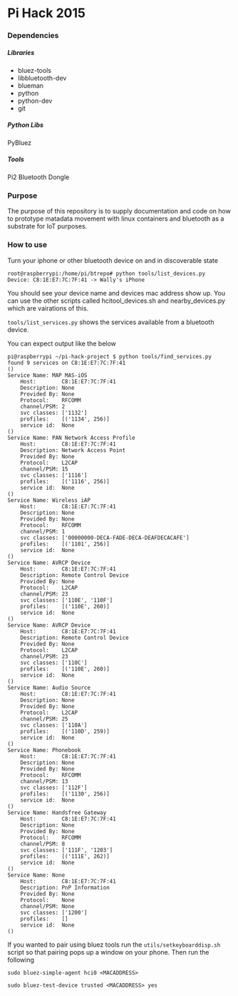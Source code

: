 
Pi Hack 2015
===========

### Dependencies

##### Libraries
- bluez-tools
- libbluetooth-dev
- blueman
- python
- python-dev
- git

##### Python Libs
PyBluez

##### Tools
Pi2 Bluetooth Dongle

### Purpose

The purpose of this repository is to supply documentation and code on how to prototype matadata movement with linux containers and bluetooth as a substrate for IoT purposes.

### How to use

Turn your iphone or other bluetooth device on and in discoverable state

```
root@raspberrypi:/home/pi/btrepo# python tools/list_devices.py 
Device: C8:1E:E7:7C:7F:41 -> Wally's iPhone
```

You should see your device name and devices mac address show up. You can use the other scripts called hcitool_devices.sh and nearby_devices.py which are vairations of this. 

```tools/list_services.py``` shows the services available from a bluetooth device.

You can expect output like the below
```
pi@raspberrypi ~/pi-hack-project $ python tools/find_services.py 
found 9 services on C8:1E:E7:7C:7F:41
()
Service Name: MAP MAS-iOS
    Host:        C8:1E:E7:7C:7F:41
    Description: None
    Provided By: None
    Protocol:    RFCOMM
    channel/PSM: 2
    svc classes: ['1132'] 
    profiles:    [('1134', 256)] 
    service id:  None 
()
Service Name: PAN Network Access Profile
    Host:        C8:1E:E7:7C:7F:41
    Description: Network Access Point
    Provided By: None
    Protocol:    L2CAP
    channel/PSM: 15
    svc classes: ['1116'] 
    profiles:    [('1116', 256)] 
    service id:  None 
()
Service Name: Wireless iAP
    Host:        C8:1E:E7:7C:7F:41
    Description: None
    Provided By: None
    Protocol:    RFCOMM
    channel/PSM: 1
    svc classes: ['00000000-DECA-FADE-DECA-DEAFDECACAFE'] 
    profiles:    [('1101', 256)] 
    service id:  None 
()
Service Name: AVRCP Device
    Host:        C8:1E:E7:7C:7F:41
    Description: Remote Control Device
    Provided By: None
    Protocol:    L2CAP
    channel/PSM: 23
    svc classes: ['110E', '110F'] 
    profiles:    [('110E', 260)] 
    service id:  None 
()
Service Name: AVRCP Device
    Host:        C8:1E:E7:7C:7F:41
    Description: Remote Control Device
    Provided By: None
    Protocol:    L2CAP
    channel/PSM: 23
    svc classes: ['110C'] 
    profiles:    [('110E', 260)] 
    service id:  None 
()
Service Name: Audio Source
    Host:        C8:1E:E7:7C:7F:41
    Description: None
    Provided By: None
    Protocol:    L2CAP
    channel/PSM: 25
    svc classes: ['110A'] 
    profiles:    [('110D', 259)] 
    service id:  None 
()
Service Name: Phonebook
    Host:        C8:1E:E7:7C:7F:41
    Description: None
    Provided By: None
    Protocol:    RFCOMM
    channel/PSM: 13
    svc classes: ['112F'] 
    profiles:    [('1130', 256)] 
    service id:  None 
()
Service Name: Handsfree Gateway
    Host:        C8:1E:E7:7C:7F:41
    Description: None
    Provided By: None
    Protocol:    RFCOMM
    channel/PSM: 8
    svc classes: ['111F', '1203'] 
    profiles:    [('111E', 262)] 
    service id:  None 
()
Service Name: None
    Host:        C8:1E:E7:7C:7F:41
    Description: PnP Information
    Provided By: None
    Protocol:    None
    channel/PSM: None
    svc classes: ['1200'] 
    profiles:    [] 
    service id:  None 
()

```

If you wanted to pair using bluez tools run the ```utils/setkeyboarddisp.sh``` script so that pairing pops up a window on your phone. Then run the following

```
sudo bluez-simple-agent hci0 <MACADDRESS>

sudo bluez-test-device trusted <MACADDRESS> yes
```
